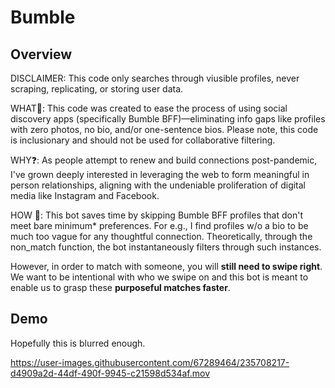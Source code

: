 # Bumble

## Overview

DISCLAIMER: This code only searches through viusible profiles, never scraping, replicating, or storing user data.

WHAT🔎: This code was created to ease the process of using social discovery apps (specifically Bumble BFF)—eliminating info gaps like profiles with zero photos, no bio, and/or one-sentence bios. Please note, this code is inclusionary and should not be used for collaborative filtering. 

WHY❓: As people attempt to renew and build connections post-pandemic, I've grown deeply interested in leveraging the web to form meaningful in person relationships, aligning with the undeniable proliferation of digital media like Instagram and Facebook. 
 
HOW 📜: This bot saves time by skipping Bumble BFF profiles that don't meet bare minimum* preferences. For e.g., I  find profiles w/o a bio to be much too vague for any thoughtful connection. Theoretically, through the non_match function, the bot instantaneously filters through such instances. 

However, in order to match with someone, you will **still need to swipe right**. We want to be intentional with who we swipe on and this bot is meant to enable us to grasp these **purposeful matches faster**. 

## Demo

Hopefully this is blurred enough.

https://user-images.githubusercontent.com/67289464/235708217-d4909a2d-44df-490f-9945-c21598d534af.mov
